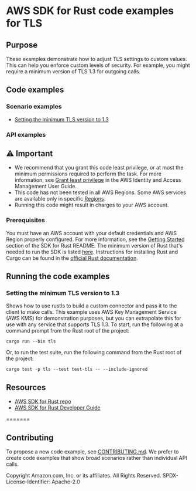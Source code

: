 # AWS SDK for Rust code examples for TLS

## Purpose

These examples demonstrate how to adjust TLS settings to custom values. 
This can help you enforce custom levels of security. 
For example, you might require a minimum version of TLS 1.3 for outgoing calls.

## Code examples

### Scenario examples

* [Setting the minimum TLS version to 1.3](src/lib.rs) 

### API examples

## ⚠ Important

- We recommend that you grant this code least privilege, 
  or at most the minimum permissions required to perform the task.
  For more information, see
  [Grant least privilege](https://docs.aws.amazon.com/IAM/latest/UserGuide/best-practices.html#grant-least-privilege)
  in the AWS Identity and Access Management User Guide.
- This code has not been tested in all AWS Regions.
  Some AWS services are available only in specific
  [Regions](https://aws.amazon.com/about-aws/global-infrastructure/regional-product-services).
- Running this code might result in charges to your AWS account.

### Prerequisites

You must have an AWS account with your default credentials and AWS Region properly configured. 
For more information, see the 
[Getting Started](https://github.com/awslabs/aws-sdk-rust#getting-started-with-the-sdk) 
section of the SDK for Rust README.
The minimum version of Rust that's needed to run the SDK is listed 
[here](https://github.com/awslabs/aws-sdk-rust#supported-rust-versions-msrv).
Instructions for installing Rust and Cargo can be found in the 
[official Rust documentation](https://doc.rust-lang.org/book/ch01-01-installation.html).

## Running the code examples

### Setting the minimum TLS version to 1.3

Shows how to use rustls to build a custom connector and pass it to the client to make calls.
This example uses AWS Key Management Service (AWS KMS) for demonstration purposes, 
but you can extrapolate this for use with any service that supports TLS 1.3.
To start, run the following at a command prompt from the Rust root of the project:

```
cargo run --bin tls
```   

Or, to run the test suite, run the following command from the Rust root of the project:

```
cargo test -p tls --test test-tls -- --include-ignored
```

## Resources

- [AWS SDK for Rust repo](https://github.com/awslabs/aws-sdk-rust)
- [AWS SDK for Rust Developer Guide](https://docs.aws.amazon.com/sdk-for-rust/latest/dg) 

=======
## Contributing

To propose a new code example, 
see [CONTRIBUTING.md](https://github.com/awsdocs/aws-doc-sdk-examples/blob/master/CONTRIBUTING.md).
We prefer to create code examples that show broad scenarios rather than individual API calls.

Copyright Amazon.com, Inc. or its affiliates. All Rights Reserved. SPDX-License-Identifier: Apache-2.0
